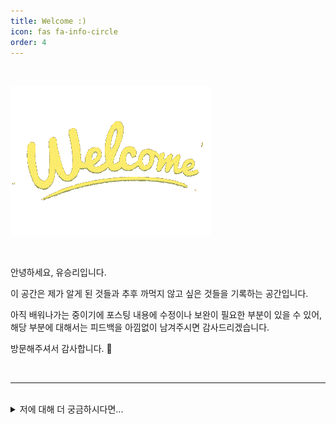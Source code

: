 ```yaml
---
title: Welcome :)
icon: fas fa-info-circle
order: 4
---
```


<br>

![welcome](/assets/img/welcome.gif)

<br>

안녕하세요, 유승리입니다.

이 공간은 제가 알게 된 것들과 추후 까먹지 않고 싶은 것들을 기록하는 공간입니다.

아직 배워나가는 중이기에 포스팅 내용에 수정이나 보완이 필요한 부분이 있을 수 있어, 해당 부분에 대해서는 피드백을 아낌없이 남겨주시면 감사드리겠습니다.

방문해주셔서 감사합니다. 💙

<br>

<hr>

<br>

<details>
<summary>저에 대해 더 궁금하시다면...</summary>
<div markdown="1">

<br>

- **Email**  /  seungri0826@gmail.com

- **GitHub**  /   <https://github.com/seungriyou>

- **LinkedIn** / <https://www.linkedin.com/in/seungri-you>

- **Naver Blog** / <https://blog.naver.com/seungri0826>

</div>
</details>


